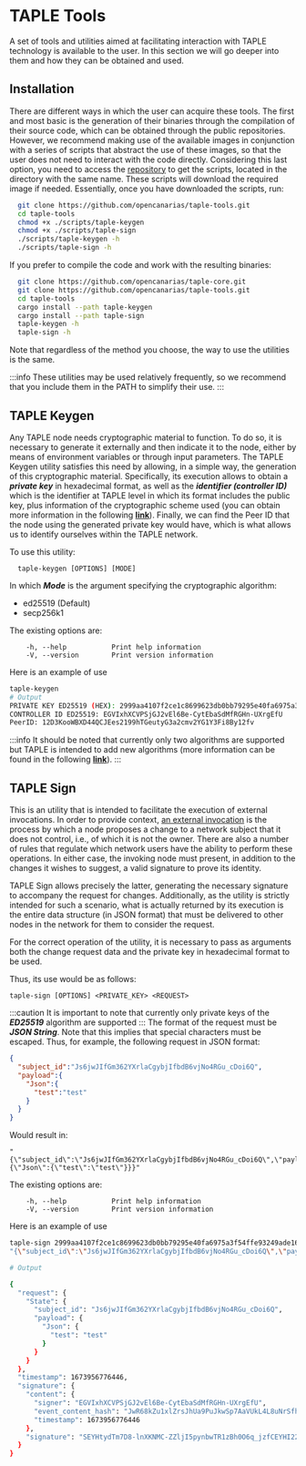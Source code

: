 # TAPLE Tools

A set of tools and utilities aimed at facilitating interaction with TAPLE technology is available to the user. In this section we will go deeper into them and how they can be obtained and used.

## Installation

There are different ways in which the user can acquire these tools. The first and most basic is the generation of their binaries through the compilation of their source code, which can be obtained through the public repositories. However, we recommend making use of the available images in conjunction with a series of scripts that abstract the use of these images, so that the user does not need to interact with the code directly. Considering this last option, you need to access the [repository](https://github.com/opencanarias/taple-tools) to get the scripts, located in the directory with the same name. These scripts will download the required image if needed. Essentially, once you have downloaded the scripts, run:


```bash
  git clone https://github.com/opencanarias/taple-tools.git
  cd taple-tools
  chmod +x ./scripts/taple-keygen
  chmod +x ./scripts/taple-sign
  ./scripts/taple-keygen -h
  ./scripts/taple-sign -h
```

If you prefer to compile the code and work with the resulting binaries:

```bash
  git clone https://github.com/opencanarias/taple-core.git
  git clone https://github.com/opencanarias/taple-tools.git
  cd taple-tools
  cargo install --path taple-keygen
  cargo install --path taple-sign
  taple-keygen -h
  taple-sign -h
```

Note that regardless of the method you choose, the way to use the utilities is the same.

:::info
These utilities may be used relatively frequently, so we recommend that you include them in the PATH to simplify their use.
:::

## TAPLE Keygen

Any TAPLE node needs cryptographic material to function. To do so, it is necessary to generate it externally and then indicate it to the node, either by means of environment variables or through input parameters. The TAPLE Keygen utility satisfies this need by allowing, in a simple way, the generation of this cryptographic material. Specifically, its execution allows to obtain a ***private key*** in hexadecimal format, as well as the ***identifier (controller ID)*** which is the identifier at TAPLE level in which its format includes the public key, plus information of the cryptographic scheme used (you can obtain more information in the following **[link](../discover/identity.md)**). Finally, we can find the Peer ID that the node using the generated private key would have, which is what allows us to identify ourselves within the TAPLE network.

To use this utility:
```
  taple-keygen [OPTIONS] [MODE]
```

In which ***Mode*** is the argument specifying the cryptographic algorithm:
- ed25519 (Default)
- secp256k1

The existing options are:
```
    -h, --help           Print help information
    -V, --version        Print version information
```

Here is an example of use
```bash
taple-keygen
# Output
PRIVATE KEY ED25519 (HEX): 2999aa4107f2ce1c8699623db0bb79295e40fa6975a3f54ffe93249ade16d775
CONTROLLER ID ED25519: EGVIxhXCVPSjGJ2vEl6Be-CytEbaSdMfRGHn-UXrgEfU
PeerID: 12D3KooWBXD44QCJEes2199hTGeutyG3a2cmv2YG1Y3Fi8By12fv
```

:::info
It should be noted that currently only two algorithms are supported but TAPLE is intended to add new algorithms (more information can be found in the following **[link](../discover/taple.md#objectives)**).
:::

## TAPLE Sign

This is an utility that is intended to facilitate the execution of external invocations. In order to provide context, [an external invocation](../discover/event-life-cycle.md) is the process by which a node proposes a change to a network subject that it does not control, i.e., of which it is not the owner. There are also a number of rules that regulate which network users have the ability to perform these operations. In either case, the invoking node must present, in addition to the changes it wishes to suggest, a valid signature to prove its identity.

TAPLE Sign allows precisely the latter, generating the necessary signature to accompany the request for changes. Additionally, as the utility is strictly intended for such a scenario, what is actually returned by its execution is the entire data structure (in JSON format) that must be delivered to other nodes in the network for them to consider the request.

For the correct operation of the utility, it is necessary to pass as arguments both the change request data and the private key in hexadecimal format to be used.

Thus, its use would be as follows:

```
taple-sign [OPTIONS] <PRIVATE_KEY> <REQUEST>
```

:::caution
It is important to note that currently only private keys of the ***ED25519*** algorithm are supported
:::
The format of the request must be ***JSON String***. Note that this implies that special characters must be escaped. Thus, for example, the following request in JSON format:
```json
{
  "subject_id":"Js6jwJIfGm362YXrlaCgybjIfbdB6vjNo4RGu_cDoi6Q",
  "payload":{
    "Json":{
      "test":"test"
    }
  }
}
```

Would result in:

```
"{\"subject_id\":\"Js6jwJIfGm362YXrlaCgybjIfbdB6vjNo4RGu_cDoi6Q\",\"payload\":{\"Json\":{\"test\":\"test\"}}}"
``` 

The existing options are:
```
    -h, --help           Print help information
    -V, --version        Print version information
```

Here is an example of use
```bash
taple-sign 2999aa4107f2ce1c8699623db0bb79295e40fa6975a3f54ffe93249ade16d775 \
"{\"subject_id\":\"Js6jwJIfGm362YXrlaCgybjIfbdB6vjNo4RGu_cDoi6Q\",\"payload\":{\"Json\":{\"test\":\"test\"}}}"

# Output

{
  "request": {
    "State": {
      "subject_id": "Js6jwJIfGm362YXrlaCgybjIfbdB6vjNo4RGu_cDoi6Q",
      "payload": {
        "Json": {
          "test": "test"
        }
      }
    }
  },
  "timestamp": 1673956776446,
  "signature": {
    "content": {
      "signer": "EGVIxhXCVPSjGJ2vEl6Be-CytEbaSdMfRGHn-UXrgEfU",
      "event_content_hash": "JwR68kZu1xlZrsJhUa9PuJkwSp7AaVUkL4L8uNrSfhEs",
      "timestamp": 1673956776446
    },
    "signature": "SEYHtydTm7D8-lnXKNMC-ZZljI5pynbwTR1zBh0O6q_jzfCEYHI22tlGjso2s7OJ_IOK9McMVcJKSzY2asuQ3ZBw"
  }
}
```
